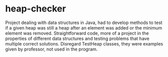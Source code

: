 # heap-checker
Project dealing with data structures in Java, had to develop methods to test if a given heap was still a heap after an element was added or the minimum element was removed. Straightforward code, more of a project in the properties of different data structures and testing problems that have multiple correct solutions. Disregard TestHeap classes, they were examples given by professor, not used in the program.
